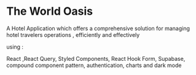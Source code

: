 # The World Oasis

A Hotel Application which offers a comprehensive solution for managing hotel
travelers operations , efficiently and effectively

using :

React ,React Query, Styled Components, React Hook Form, Supabase, compound
component pattern, authentication, charts and dark mode
